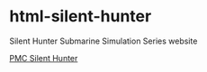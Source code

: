 # html-silent-hunter

Silent Hunter Submarine Simulation Series website

[PMC Silent Hunter](http://tactical.nekromantix.com/silent-hunter/index.php)